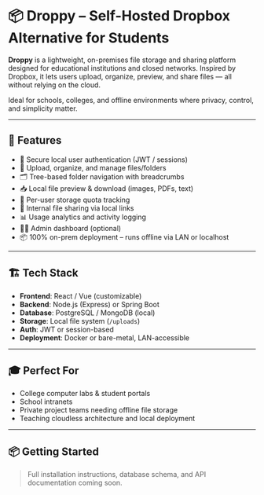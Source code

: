 # 📦 Droppy – Self-Hosted Dropbox Alternative for Students

**Droppy** is a lightweight, on-premises file storage and sharing platform designed for educational institutions and closed networks. Inspired by Dropbox, it lets users upload, organize, preview, and share files — all without relying on the cloud.

Ideal for schools, colleges, and offline environments where privacy, control, and simplicity matter.

---

## 🚀 Features

- 🔐 Secure local user authentication (JWT / sessions)
- 📁 Upload, organize, and manage files/folders
- 🗂️ Tree-based folder navigation with breadcrumbs
- 📥 Local file preview & download (images, PDFs, text)
- 🧮 Per-user storage quota tracking
- 🔗 Internal file sharing via local links
- 📊 Usage analytics and activity logging
- 🧑‍💻 Admin dashboard (optional)
- 📦 100% on-prem deployment – runs offline via LAN or localhost

---

## 🏗️ Tech Stack

- **Frontend**: React / Vue (customizable)
- **Backend**: Node.js (Express) or Spring Boot
- **Database**: PostgreSQL / MongoDB (local)
- **Storage**: Local file system (`/uploads`)
- **Auth**: JWT or session-based
- **Deployment**: Docker or bare-metal, LAN-accessible

---

## 🎓 Perfect For

- College computer labs & student portals  
- School intranets  
- Private project teams needing offline file storage  
- Teaching cloudless architecture and local deployment

---

## 📦 Getting Started

> Full installation instructions, database schema, and API documentation coming soon.

